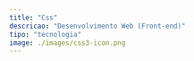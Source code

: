 ```yaml
---
title: "Css"
descricao: "Desenvolvimento Web (Front-end)"
tipo: "tecnologia"
image: ./images/css3-icon.png
---
```

